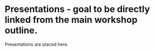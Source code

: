# Presentations - goal to be directly linked from the main workshop outline.

Presentations are placed here.
